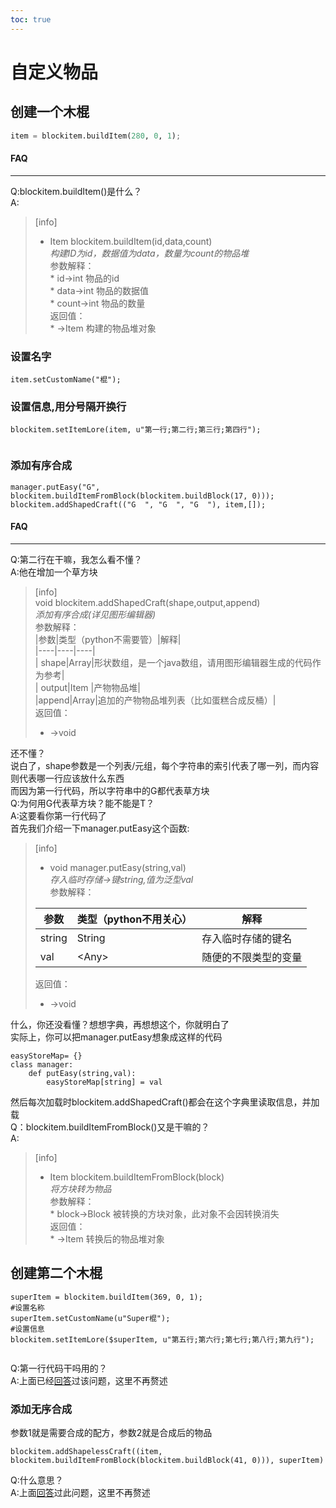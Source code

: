 ```yaml
---    
toc: true    
---    
```

# 自定义物品    
## 创建一个木棍    
    
~~~python    
item = blockitem.buildItem(280, 0, 1);    
~~~    
#### FAQ    
----    
Q:blockitem.buildItem()是什么？    
A:    
>[info]    
>*   Item blockitem.buildItem(id,data,count)      
    *构建ID为id，数据值为data，数量为count的物品堆*      
    参数解释：    
    *   id->int 物品的id    
    *   data->int 物品的数据值    
    *   count->int 物品的数量    
    返回值：    
    *   \->Item 构建的物品堆对象    
    
### 设置名字    
    
~~~    
item.setCustomName("棍");    
~~~    
    
### 设置信息,用分号隔开换行    
    
~~~    
blockitem.setItemLore(item, u"第一行;第二行;第三行;第四行");    
    
~~~    
    
### 添加有序合成    
    
    
~~~    
manager.putEasy("G", blockitem.buildItemFromBlock(blockitem.buildBlock(17, 0)));    
blockitem.addShapedCraft(("G  ", "G  ", "G  "), item,[]);    
~~~    
#### FAQ    
----    
Q:第二行在干嘛，我怎么看不懂？    
A:他在增加一个草方块    
    
>[info]    
>void blockitem.addShapedCraft(shape,output,append)      
>*添加有序合成(详见图形编辑器)*      
>参数解释：    
>|参数|类型（python不需要管）|解释|    
>|----|----|----|    
>| shape|Array|形状数组，是一个java数组，请用图形编辑器生成的代码作为参考|    
>|   output|Item |产物物品堆|    
> |append|Array|追加的产物物品堆列表（比如蛋糕合成反桶）|    
>返回值：    
> *   \->void    
    
还不懂？    
说白了，shape参数是一个列表/元组，每个字符串的索引代表了哪一列，而内容则代表哪一行应该放什么东西    
而因为第一行代码，所以字符串中的G都代表草方块    
Q:为何用G代表草方块？能不能是T？    
A:这要看你第一行代码了    
首先我们介绍一下manager.putEasy这个函数:    
>[info]    
>*   void manager.putEasy(string,val)      
>    *存入临时存储->键string,值为泛型val*      
>    参数解释：    
>     
>    |参数|类型（python不用关心）|解释|    
>    |----|----|----|    
>    |string|String|存入临时存储的键名|    
>    |val|\<Any\>|随便的不限类型的变量|    
>        
>    返回值：    
>        
>    *   \->void    
    
什么，你还没看懂？想想字典，再想想这个，你就明白了    
实际上，你可以把manager.putEasy想象成这样的代码    
~~~    
easyStoreMap= {}    
class manager:    
    def putEasy(string,val):    
        easyStoreMap[string] = val    
~~~    
然后每次加载时blockitem.addShapedCraft()都会在这个字典里读取信息，并加载    
Q：blockitem.buildItemFromBlock()又是干嘛的？    
A:    
>[info]    
>*   Item blockitem.buildItemFromBlock(block)      
     *将方块转为物品*      
     参数解释：    
     *   block->Block 被转换的方块对象，此对象不会因转换消失    
     返回值：    
     *   \->Item 转换后的物品堆对象    
    
    
## 创建第二个木棍    
    
~~~    
superItem = blockitem.buildItem(369, 0, 1);    
#设置名称    
superItem.setCustomName(u"Super棍");    
#设置信息    
blockitem.setItemLore($superItem, u"第五行;第六行;第七行;第八行;第九行");    
    
~~~    
Q:第一行代码干吗用的？    
A:上面已经[回答](#FAQ_7)过该问题，这里不再赘述    
### 添加无序合成    
    
参数1就是需要合成的配方，参数2就是合成后的物品    
    
~~~    
blockitem.addShapelessCraft((item, blockitem.buildItemFromBlock(blockitem.buildBlock(41, 0))), superItem)    
~~~    
Q:什么意思？    
A:上面[回答](#FAQ_41)过此问题，这里不再赘述